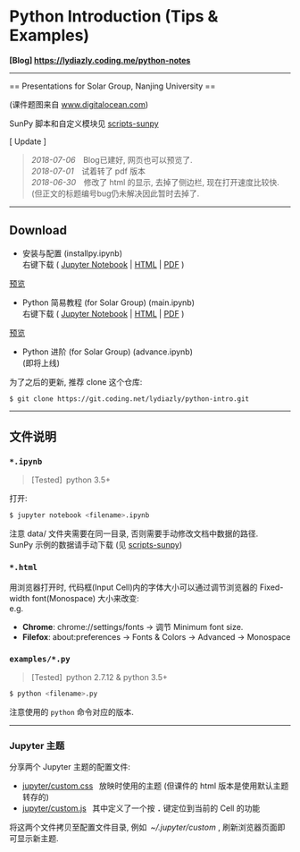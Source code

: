 # Python Introduction (Tips & Examples)

**[Blog] https://lydiazly.coding.me/python-notes**

---

== Presentations for Solar Group, Nanjing University ==

(课件题图来自 www.digitalocean.com)

SunPy 脚本和自定义模块见 [scripts-sunpy](https://coding.net/u/lydiazly/p/scripts-sunpy)

[ Update ]
> *2018-07-06*&emsp;Blog已建好, 网页也可以预览了.<br>
> *2018-07-01*&emsp;试着转了 pdf 版本<br>
> *2018-06-30*&emsp;修改了 html 的显示, 去掉了侧边栏, 现在打开速度比较快. (但正文的标题编号bug仍未解决因此暂时去掉了.

---

## Download

* 安装与配置 (installpy.ipynb)<br>
右键下载 (
[Jupyter Notebook](https://coding.net/u/lydiazly/p/python-intro/git/raw/master/installpy.ipynb)
|
[HTML](https://coding.net/u/lydiazly/p/python-intro/git/raw/master/installpy.html)
|
[PDF](https://coding.net/u/lydiazly/p/python-intro/git/raw/master/installpy.pdf)
)&ensp;
<a href="https://lydiazly.coding.me/python-notes/_pages/installpy.html" target="_blank">
预览
</a>

* Python 简易教程 (for Solar Group) (main.ipynb)<br>
右键下载 (
[Jupyter Notebook](https://coding.net/u/lydiazly/p/python-intro/git/raw/master/main.ipynb)
|
[HTML](https://coding.net/u/lydiazly/p/python-intro/git/raw/master/main.html)
|
[PDF](https://coding.net/u/lydiazly/p/python-intro/git/raw/master/main.pdf)
)&ensp;
<a href="https://lydiazly.coding.me/python-notes/_pages/main.html" target="_blank">
预览
</a>

* Python 进阶 (for Solar Group) (advance.ipynb)<br>
(即将上线)

为了之后的更新, 推荐 clone 这个仓库:

    $ git clone https://git.coding.net/lydiazly/python-intro.git

---

## 文件说明

### `*.ipynb`

> [Tested]&ensp;python 3.5+

打开:

```sh
$ jupyter notebook <filename>.ipynb
```
注意 data/ 文件夹需要在同一目录, 否则需要手动修改文档中数据的路径.<br>
SunPy 示例的数据请手动下载 (见 [scripts-sunpy](https://coding.net/u/lydiazly/p/scripts-sunpy))

### `*.html`
用浏览器打开时, 代码框(Input Cell)内的字体大小可以通过调节浏览器的 Fixed-width font(Monospace) 大小来改变:<br>
e.g.<br>
* **Chrome**: chrome://settings/fonts -> 调节 Minimum font size.<br>
* **Filefox**: about:preferences -> Fonts & Colors -> Advanced -> Monospace

### `examples/*.py`

> [Tested]&ensp;python 2.7.12 & python 3.5+

```sh
$ python <filename>.py
```

注意使用的 `python` 命令对应的版本.

---

### Jupyter 主题

分享两个 Jupyter 主题的配置文件:

* [jupyter/custom.css](https://coding.net/u/lydiazly/p/python-intro/git/raw/master/jupyter/custom.css)
&ensp;放映时使用的主题 (但课件的 html 版本是使用默认主题转存的)<br>
* [jupyter/custom.js](https://coding.net/u/lydiazly/p/python-intro/git/raw/master/jupyter/custom.js)
&ensp;其中定义了一个按 **`.`** 键定位到当前的 Cell 的功能

将这两个文件拷贝至配置文件目录, 例如&ensp;*~/.jupyter/custom* , 刷新浏览器页面即可显示新主题.
